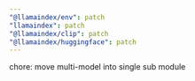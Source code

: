 ```yaml
---
"@llamaindex/env": patch
"llamaindex": patch
"@llamaindex/clip": patch
"@llamaindex/huggingface": patch
---
```


chore: move multi-model into single sub module
